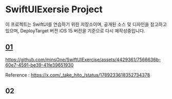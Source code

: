 # SwiftUIExersie Project

이 프로젝트는 SwiftUI를 연습하기 위한 저장소이며, 공개된 소스 및 디자인을 참고하고 있으며, DeployTarget 버전 iOS 15 버전을 기준으로 다시 재작성중입니다. 

## [01](https://github.com/minsOne/SwiftUIExercise/tree/main/20240511)

https://github.com/minsOne/SwiftUIExercise/assets/4429361/7566636b-60e7-4591-be39-41fe39651930

Reference : https://x.com/_take_hito_/status/1789233618352734378

## 02
